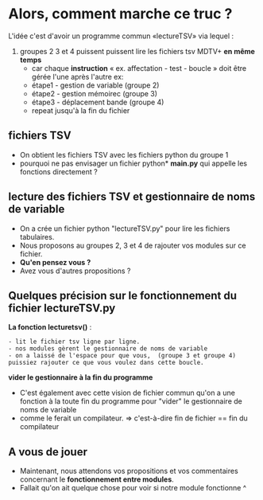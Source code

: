 # Alors, comment marche ce truc ?

L'idée c'est d'avoir un programme commun «lectureTSV» via lequel :
1. groupes 2 3 et 4 puissent puissent lire les fichiers tsv MDTV+ **en même temps**
	- car chaque **instruction** « ex. affectation - test - boucle » doit être gérée l'une après l'autre
	ex:
	- étape1 - gestion de variable (groupe 2)
	- étape2 - gestion mémoirec (groupe 3)
	- étape3 - déplacement bande (groupe 4)
	- repeat jusqu'à la fin du fichier 


## fichiers TSV
- On obtient les fichiers TSV avec les fichiers python du groupe 1 
- pourquoi ne pas envisager un fichier python* **main.py** qui appelle les fonctions directement ?

## lecture des fichiers TSV et gestionnaire de noms de variable
- On a crée un fichier python "lectureTSV.py" pour lire les fichiers tabulaires. 
- Nous proposons au groupes 2, 3 et 4 de rajouter vos modules sur ce fichier. 
- **Qu'en pensez vous ?**
- Avez vous d'autres propositions ?

## Quelques précision sur le fonctionnement du fichier lectureTSV.py
**La fonction lecturetsv()** :

	- lit le fichier tsv ligne par ligne. 
	- nos modules gèrent le gestionnaire de noms de variable 
	- on a laissé de l'espace pour que vous,  (groupe 3 et groupe 4) puissiez rajouter ce que vous voulez dans cette boucle.

**vider le gestionnaire à la fin du programme**
- C'est également avec cette vision de fichier commun qu'on a une fonction à la toute fin du programme pour "vider" le gestionnaire de noms de variable 
- comme le ferait un compilateur. => c'est-à-dire fin de fichier == fin du compilateur

## A vous de jouer
- Maintenant, nous attendons vos propositions et vos commentaires concernant le **fonctionnement entre modules**. 
- Fallait qu'on ait quelque chose pour voir si notre module fonctionne ^
